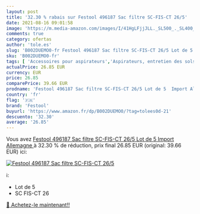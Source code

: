 ```yaml
---
layout: post
title: '32.30 % rabais sur Festool 496187 Sac filtre SC-FIS-CT 26/5'
date: 2021-08-16 09:01:58
image: 'https://m.media-amazon.com/images/I/41HgLFjjJLL._SL500_._SL400_.jpg'
comments: true
category: ofertas
author: 'tole.es'
slug: 'B002DUEMO0-fr Festool 496187 Sac filtre SC-FIS-CT 26/5 Lot de 5 Import...'
sku: 'B002DUEMO0-fr'
tags: [ 'Accessoires pour aspirateurs','Aspirateurs, entretien des sols et nettoyeurs de vitres','Cuisine et Maison','festool', ]
actualPrice: 26.85 EUR
currency: EUR
price: 26.85
comparePrice: 39.66 EUR
prodname: 'Festool 496187 Sac filtre SC-FIS-CT 26/5 Lot de 5  Import Allemagne '
country: 'fr'
flag: '🇫🇷'
brand: 'Festool'
buyurl: 'https://www.amazon.fr/dp/B002DUEMO0/?tag=tolees0d-21'
descuento: '32.30'
average: '26.85'
---
```


Vous avez [Festool 496187 Sac filtre SC-FIS-CT 26/5 Lot de 5  Import Allemagne ](https://www.amazon.fr/dp/B002DUEMO0/?tag=tolees0d-21)  à  32.30 % de réduction, prix final  26.85 EUR (original: 39.66 EUR) ici:

[![Festool 496187 Sac filtre SC-FIS-CT 26/5](https://m.media-amazon.com/images/I/41HgLFjjJLL._SL500_._SL400_.jpg)](https://www.amazon.fr/dp/B002DUEMO0/?tag=tolees0d-21)

ℹ️:

- Lot de 5
- SC FIS-CT 26

[🛒 Achetez-le maintenant!!](https://www.amazon.fr/dp/B002DUEMO0/?tag=tolees0d-21)
